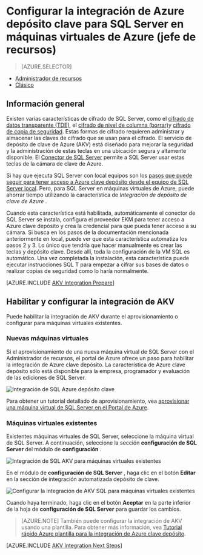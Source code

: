 <properties
    pageTitle="Configurar la integración de Azure depósito clave para SQL Server en máquinas virtuales de Azure (jefe de recursos)"
    description="Aprenda a automatizar la configuración de cifrado de SQL Server para su uso con depósito de clave de Azure. En este tema se explica cómo usar Azure clave depósito integración con máquinas virtuales de SQL Server creadas con el Administrador de recursos."
    services="virtual-machines-windows"
    documentationCenter=""
    authors="rothja"
    manager="jhubbard"
    editor=""
    tags="azure-service-management"/>

<tags
    ms.service="virtual-machines-windows"
    ms.devlang="na"
    ms.topic="article"
    ms.tgt_pltfrm="vm-windows-sql-server"
    ms.workload="infrastructure-services"
    ms.date="10/25/2016"
    ms.author="jroth"/>

# <a name="configure-azure-key-vault-integration-for-sql-server-on-azure-vms-resource-manager"></a>Configurar la integración de Azure depósito clave para SQL Server en máquinas virtuales de Azure (jefe de recursos)

> [AZURE.SELECTOR]
- [Administrador de recursos](virtual-machines-windows-ps-sql-keyvault.md)
- [Clásico](virtual-machines-windows-classic-ps-sql-keyvault.md)

## <a name="overview"></a>Información general
Existen varias características de cifrado de SQL Server, como el [cifrado de datos transparente (TDE)](https://msdn.microsoft.com/library/bb934049.aspx), el [cifrado de nivel de columna (borrar)](https://msdn.microsoft.com/library/ms173744.aspx)y [cifrado de copia de seguridad](https://msdn.microsoft.com/library/dn449489.aspx). Estas formas de cifrado requieren administrar y almacenar las claves de cifrado que se usan para el cifrado. El servicio de depósito de clave de Azure (AKV) está diseñado para mejorar la seguridad y la administración de estas teclas en una ubicación segura y altamente disponible. El [Conector de SQL Server](http://www.microsoft.com/download/details.aspx?id=45344) permite a SQL Server usar estas teclas de la cámara de clave de Azure.

Si hay que ejecuta SQL Server con local equipos son los [pasos que puede seguir para tener acceso a Azure clave depósito desde el equipo de SQL Server local](https://msdn.microsoft.com/library/dn198405.aspx). Pero, para SQL Server en máquinas virtuales de Azure, puede ahorrar tiempo utilizando la característica de *Integración de depósito de clave de Azure* .

Cuando esta característica está habilitada, automáticamente el conector de SQL Server se instala, configura el proveedor EKM para tener acceso a Azure clave depósito y crea la credencial para que pueda tener acceso a su cámara. Si busca en los pasos de la documentación mencionada anteriormente en local, puede ver que esta característica automatiza los pasos 2 y 3. Lo único que tendría que hacer manualmente es crear las teclas y depósito clave. Desde allí, toda la configuración de la VM SQL es automático. Una vez completada la instalación, esta característica puede ejecutar instrucciones SQL T para empezar a cifrar sus bases de datos o realizar copias de seguridad como lo haría normalmente.

[AZURE.INCLUDE [AKV Integration Prepare](../../includes/virtual-machines-sql-server-akv-prepare.md)]

## <a name="enabling-and-configuring-akv-integration"></a>Habilitar y configurar la integración de AKV
Puede habilitar la integración de AKV durante el aprovisionamiento o configurar para máquinas virtuales existentes.

### <a name="new-vms"></a>Nuevas máquinas virtuales
Si el aprovisionamiento de una nueva máquina virtual de SQL Server con el Administrador de recursos, el portal de Azure ofrece un paso para habilitar la integración de Azure clave depósito. La característica de Azure clave depósito sólo está disponible para la empresa, programador y evaluación de las ediciones de SQL Server.

![Integración de SQL Azure depósito clave](./media/virtual-machines-windows-ps-sql-keyvault/azure-sql-arm-akv.png)

Para obtener un tutorial detallado de aprovisionamiento, vea [aprovisionar una máquina virtual de SQL Server en el Portal de Azure](virtual-machines-windows-portal-sql-server-provision.md).

### <a name="existing-vms"></a>Máquinas virtuales existentes
Existentes máquinas virtuales de SQL Server, seleccione la máquina virtual de SQL Server. A continuación, seleccione la sección **configuración de SQL Server** del módulo de **configuración** .

![Integración de SQL AKV para máquinas virtuales existentes](./media/virtual-machines-windows-ps-sql-keyvault/azure-sql-rm-akv-existing-vms.png)

En el módulo de **configuración de SQL Server** , haga clic en el botón **Editar** en la sección de integración automatizada depósito de clave.

![Configurar la integración de AKV SQL para máquinas virtuales existentes](./media/virtual-machines-windows-ps-sql-keyvault/azure-sql-rm-akv-configuration.png)

Cuando haya terminado, haga clic en el botón **Aceptar** en la parte inferior de la hoja de **configuración de SQL Server** para guardar los cambios.

>[AZURE.NOTE] También puede configurar la integración de AKV usando una plantilla. Para obtener más información, vea [Tutorial rápido Azure plantilla para la integración de Azure clave depósito](https://github.com/Azure/azure-quickstart-templates/tree/master/101-vm-sql-existing-keyvault-update).

[AZURE.INCLUDE [AKV Integration Next Steps](../../includes/virtual-machines-sql-server-akv-next-steps.md)]
